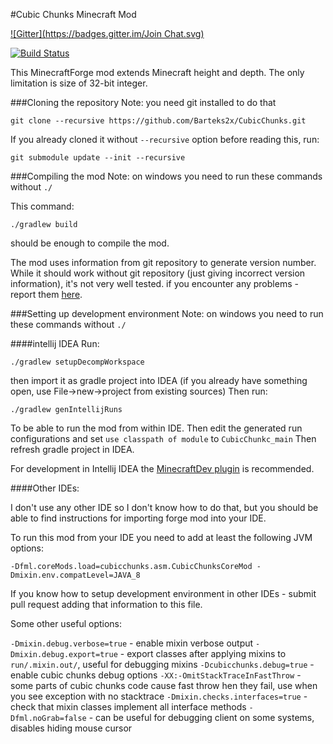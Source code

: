 #Cubic Chunks Minecraft Mod

[![Gitter](https://badges.gitter.im/Join Chat.svg)](https://gitter.im/CubicChunks-dev/Lobby?utm_source=badge&utm_medium=badge&utm_campaign=pr-badge&utm_content=badge)

[![Build Status](https://travis-ci.org/Barteks2x/CubicChunks.svg?branch=master)](https://travis-ci.org/Barteks2x/CubicChunks)

This MinecraftForge mod extends Minecraft height and depth. The only limitation is size of 32-bit integer.

###Cloning the repository
Note: you need git installed to do that
```
git clone --recursive https://github.com/Barteks2x/CubicChunks.git
```
If you already cloned it without `--recursive` option before reading this, run:
```
git submodule update --init --recursive
```

###Compiling the mod
Note: on windows you need to run these commands without `./`

This command:
```
./gradlew build
```
should be enough to compile the mod.

The mod uses information from git repository to generate version number. While it should work without git repository (just giving incorrect version information), it's not very well tested. if you encounter any problems - report them [here](https://github.com/Barteks2x/CubicChunks/issues).

###Setting up development environment
Note: on windows you need to run these commands without `./`

####intellij IDEA
Run:
```
./gradlew setupDecompWorkspace
```
then import it as gradle project into IDEA (if you already have something open, use File->new->project from existing sources)
Then run:
```
./gradlew genIntellijRuns
```
To be able to run the mod from within IDE. Then edit the generated run configurations and set `use classpath of module` to `CubicChunkc_main`
Then refresh gradle project in IDEA.

For development in Intellij IDEA the [MinecraftDev plugin](https://plugins.jetbrains.com/idea/plugin/8327-minecraft-development) is recommended.


####Other IDEs:

I don't use any other IDE so I don't know how to do that, but you should be able to find instructions for importing forge mod into your IDE.

To run this mod from your IDE you need to add at least the following JVM options:
```
-Dfml.coreMods.load=cubicchunks.asm.CubicChunksCoreMod -Dmixin.env.compatLevel=JAVA_8
```

If you know how to setup development environment in other IDEs - submit pull request adding that information to this file.

Some other useful options:

`-Dmixin.debug.verbose=true` - enable mixin verbose output
`-Dmixin.debug.export=true` - export classes after applying mixins to `run/.mixin.out/`, useful for debugging mixins
`-Dcubicchunks.debug=true` - enable cubic chunks debug options
`-XX:-OmitStackTraceInFastThrow` - some parts of cubic chunks code cause fast throw hen they fail, use when you see exception with no stacktrace
`-Dmixin.checks.interfaces=true` - check that mixin classes implement all interface methods
`-Dfml.noGrab=false` - can be useful for debugging client on some systems, disables hiding mouse cursor


